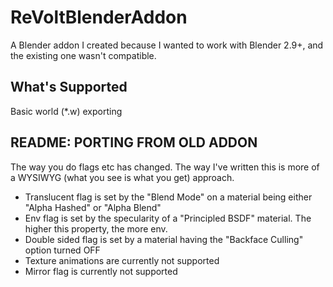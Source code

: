 # ReVoltBlenderAddon
A Blender addon I created because I wanted to work with Blender 2.9+, and the existing one wasn't compatible.

## What's Supported
Basic world (*.w) exporting

## README: PORTING FROM OLD ADDON
The way you do flags etc has changed. The way I've written this is more of a WYSIWYG (what you see is what you get) approach.
- Translucent flag is set by the "Blend Mode" on a material being either "Alpha Hashed" or "Alpha Blend"
- Env flag is set by the specularity of a "Principled BSDF" material. The higher this property, the more env.
- Double sided flag is set by a material having the "Backface Culling" option turned OFF
- Texture animations are currently not supported
- Mirror flag is currently not supported